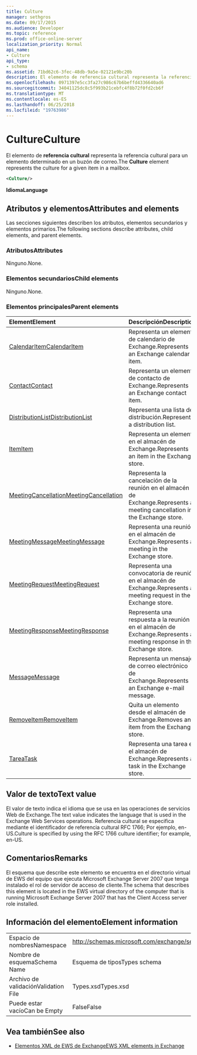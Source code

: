 ```yaml
---
title: Culture
manager: sethgros
ms.date: 09/17/2015
ms.audience: Developer
ms.topic: reference
ms.prod: office-online-server
localization_priority: Normal
api_name:
- Culture
api_type:
- schema
ms.assetid: 71bd62c6-3fec-48db-9a5e-02121e9bc20b
description: El elemento de referencia cultural representa la referencia cultural para un elemento determinado en un buzón de correo.
ms.openlocfilehash: 0971397e5cc3fa27c986c67b6beffd4336640ad6
ms.sourcegitcommit: 34041125dc8c5f993b21cebfc4f8b72f0fd2cb6f
ms.translationtype: MT
ms.contentlocale: es-ES
ms.lasthandoff: 06/25/2018
ms.locfileid: "19763986"
---
```

# <a name="culture"></a><span data-ttu-id="49eef-103">Culture</span><span class="sxs-lookup"><span data-stu-id="49eef-103">Culture</span></span>

<span data-ttu-id="49eef-104">El elemento de **referencia cultural** representa la referencia cultural para un elemento determinado en un buzón de correo.</span><span class="sxs-lookup"><span data-stu-id="49eef-104">The **Culture** element represents the culture for a given item in a mailbox.</span></span> 
  
```xml
<Culture/>
```

 <span data-ttu-id="49eef-105">**Idioma**</span><span class="sxs-lookup"><span data-stu-id="49eef-105">**Language**</span></span>
## <a name="attributes-and-elements"></a><span data-ttu-id="49eef-106">Atributos y elementos</span><span class="sxs-lookup"><span data-stu-id="49eef-106">Attributes and elements</span></span>

<span data-ttu-id="49eef-107">Las secciones siguientes describen los atributos, elementos secundarios y elementos primarios.</span><span class="sxs-lookup"><span data-stu-id="49eef-107">The following sections describe attributes, child elements, and parent elements.</span></span>
  
### <a name="attributes"></a><span data-ttu-id="49eef-108">Atributos</span><span class="sxs-lookup"><span data-stu-id="49eef-108">Attributes</span></span>

<span data-ttu-id="49eef-109">Ninguno.</span><span class="sxs-lookup"><span data-stu-id="49eef-109">None.</span></span>
  
### <a name="child-elements"></a><span data-ttu-id="49eef-110">Elementos secundarios</span><span class="sxs-lookup"><span data-stu-id="49eef-110">Child elements</span></span>

<span data-ttu-id="49eef-111">Ninguno.</span><span class="sxs-lookup"><span data-stu-id="49eef-111">None.</span></span>
  
### <a name="parent-elements"></a><span data-ttu-id="49eef-112">Elementos principales</span><span class="sxs-lookup"><span data-stu-id="49eef-112">Parent elements</span></span>

|<span data-ttu-id="49eef-113">**Element**</span><span class="sxs-lookup"><span data-stu-id="49eef-113">**Element**</span></span>|<span data-ttu-id="49eef-114">**Descripción**</span><span class="sxs-lookup"><span data-stu-id="49eef-114">**Description**</span></span>|
|:-----|:-----|
|[<span data-ttu-id="49eef-115">CalendarItem</span><span class="sxs-lookup"><span data-stu-id="49eef-115">CalendarItem</span></span>](calendaritem.md) <br/> |<span data-ttu-id="49eef-116">Representa un elemento de calendario de Exchange.</span><span class="sxs-lookup"><span data-stu-id="49eef-116">Represents an Exchange calendar item.</span></span>  <br/> |
|[<span data-ttu-id="49eef-117">Contact</span><span class="sxs-lookup"><span data-stu-id="49eef-117">Contact</span></span>](contact.md) <br/> |<span data-ttu-id="49eef-118">Representa un elemento de contacto de Exchange.</span><span class="sxs-lookup"><span data-stu-id="49eef-118">Represents an Exchange contact item.</span></span>  <br/> |
|[<span data-ttu-id="49eef-119">DistributionList</span><span class="sxs-lookup"><span data-stu-id="49eef-119">DistributionList</span></span>](distributionlist.md) <br/> |<span data-ttu-id="49eef-120">Representa una lista de distribución.</span><span class="sxs-lookup"><span data-stu-id="49eef-120">Represents a distribution list.</span></span>  <br/> |
|[<span data-ttu-id="49eef-121">Item</span><span class="sxs-lookup"><span data-stu-id="49eef-121">Item</span></span>](item.md) <br/> |<span data-ttu-id="49eef-122">Representa un elemento en el almacén de Exchange.</span><span class="sxs-lookup"><span data-stu-id="49eef-122">Represents an item in the Exchange store.</span></span>  <br/> |
|[<span data-ttu-id="49eef-123">MeetingCancellation</span><span class="sxs-lookup"><span data-stu-id="49eef-123">MeetingCancellation</span></span>](meetingcancellation.md) <br/> |<span data-ttu-id="49eef-124">Representa la cancelación de la reunión en el almacén de Exchange.</span><span class="sxs-lookup"><span data-stu-id="49eef-124">Represents a meeting cancellation in the Exchange store.</span></span>  <br/> |
|[<span data-ttu-id="49eef-125">MeetingMessage</span><span class="sxs-lookup"><span data-stu-id="49eef-125">MeetingMessage</span></span>](meetingmessage.md) <br/> |<span data-ttu-id="49eef-126">Representa una reunión en el almacén de Exchange.</span><span class="sxs-lookup"><span data-stu-id="49eef-126">Represents a meeting in the Exchange store.</span></span>  <br/> |
|[<span data-ttu-id="49eef-127">MeetingRequest</span><span class="sxs-lookup"><span data-stu-id="49eef-127">MeetingRequest</span></span>](meetingrequest.md) <br/> |<span data-ttu-id="49eef-128">Representa una convocatoria de reunión en el almacén de Exchange.</span><span class="sxs-lookup"><span data-stu-id="49eef-128">Represents a meeting request in the Exchange store.</span></span>  <br/> |
|[<span data-ttu-id="49eef-129">MeetingResponse</span><span class="sxs-lookup"><span data-stu-id="49eef-129">MeetingResponse</span></span>](meetingresponse.md) <br/> |<span data-ttu-id="49eef-130">Representa una respuesta a la reunión en el almacén de Exchange.</span><span class="sxs-lookup"><span data-stu-id="49eef-130">Represents a meeting response in the Exchange store.</span></span>  <br/> |
|[<span data-ttu-id="49eef-131">Message</span><span class="sxs-lookup"><span data-stu-id="49eef-131">Message</span></span>](message-ex15websvcsotherref.md) <br/> |<span data-ttu-id="49eef-132">Representa un mensaje de correo electrónico de Exchange.</span><span class="sxs-lookup"><span data-stu-id="49eef-132">Represents an Exchange e-mail message.</span></span>  <br/> |
|[<span data-ttu-id="49eef-133">RemoveItem</span><span class="sxs-lookup"><span data-stu-id="49eef-133">RemoveItem</span></span>](removeitem.md) <br/> |<span data-ttu-id="49eef-134">Quita un elemento desde el almacén de Exchange.</span><span class="sxs-lookup"><span data-stu-id="49eef-134">Removes an item from the Exchange store.</span></span>  <br/> |
|[<span data-ttu-id="49eef-135">Tarea</span><span class="sxs-lookup"><span data-stu-id="49eef-135">Task</span></span>](task.md) <br/> |<span data-ttu-id="49eef-136">Representa una tarea en el almacén de Exchange.</span><span class="sxs-lookup"><span data-stu-id="49eef-136">Represents a task in the Exchange store.</span></span>  <br/> |
   
## <a name="text-value"></a><span data-ttu-id="49eef-137">Valor de texto</span><span class="sxs-lookup"><span data-stu-id="49eef-137">Text value</span></span>

<span data-ttu-id="49eef-138">El valor de texto indica el idioma que se usa en las operaciones de servicios Web de Exchange.</span><span class="sxs-lookup"><span data-stu-id="49eef-138">The text value indicates the language that is used in the Exchange Web Services operations.</span></span> <span data-ttu-id="49eef-139">Referencia cultural se especifica mediante el identificador de referencia cultural RFC 1766; Por ejemplo, en-US.</span><span class="sxs-lookup"><span data-stu-id="49eef-139">Culture is specified by using the RFC 1766 culture identifier; for example, en-US.</span></span>
  
## <a name="remarks"></a><span data-ttu-id="49eef-140">Comentarios</span><span class="sxs-lookup"><span data-stu-id="49eef-140">Remarks</span></span>

<span data-ttu-id="49eef-141">El esquema que describe este elemento se encuentra en el directorio virtual de EWS del equipo que ejecuta Microsoft Exchange Server 2007 que tenga instalado el rol de servidor de acceso de cliente.</span><span class="sxs-lookup"><span data-stu-id="49eef-141">The schema that describes this element is located in the EWS virtual directory of the computer that is running Microsoft Exchange Server 2007 that has the Client Access server role installed.</span></span>
  
## <a name="element-information"></a><span data-ttu-id="49eef-142">Información del elemento</span><span class="sxs-lookup"><span data-stu-id="49eef-142">Element information</span></span>

|||
|:-----|:-----|
|<span data-ttu-id="49eef-143">Espacio de nombres</span><span class="sxs-lookup"><span data-stu-id="49eef-143">Namespace</span></span>  <br/> |http://schemas.microsoft.com/exchange/services/2006/types  <br/> |
|<span data-ttu-id="49eef-144">Nombre de esquema</span><span class="sxs-lookup"><span data-stu-id="49eef-144">Schema Name</span></span>  <br/> |<span data-ttu-id="49eef-145">Esquema de tipos</span><span class="sxs-lookup"><span data-stu-id="49eef-145">Types schema</span></span>  <br/> |
|<span data-ttu-id="49eef-146">Archivo de validación</span><span class="sxs-lookup"><span data-stu-id="49eef-146">Validation File</span></span>  <br/> |<span data-ttu-id="49eef-147">Types.xsd</span><span class="sxs-lookup"><span data-stu-id="49eef-147">Types.xsd</span></span>  <br/> |
|<span data-ttu-id="49eef-148">Puede estar vacío</span><span class="sxs-lookup"><span data-stu-id="49eef-148">Can be Empty</span></span>  <br/> |<span data-ttu-id="49eef-149">False</span><span class="sxs-lookup"><span data-stu-id="49eef-149">False</span></span>  <br/> |
   
## <a name="see-also"></a><span data-ttu-id="49eef-150">Vea también</span><span class="sxs-lookup"><span data-stu-id="49eef-150">See also</span></span>



- [<span data-ttu-id="49eef-151">Elementos XML de EWS de Exchange</span><span class="sxs-lookup"><span data-stu-id="49eef-151">EWS XML elements in Exchange</span></span>](ews-xml-elements-in-exchange.md)

